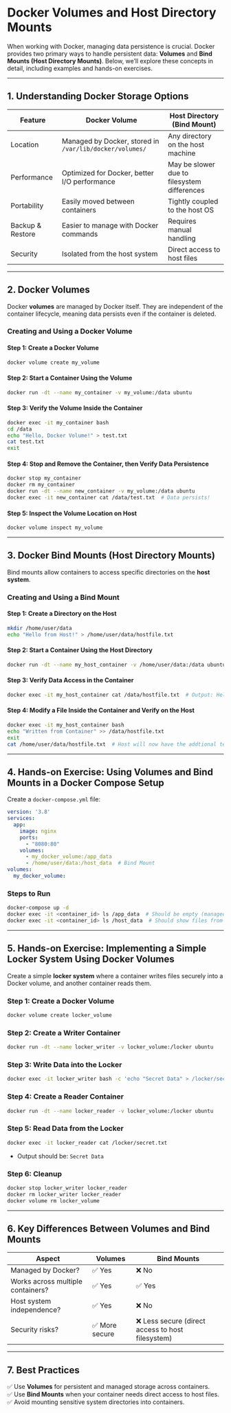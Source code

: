 # Docker Volumes and Host Directory Mounts

When working with Docker, managing data persistence is crucial. Docker provides two primary ways to handle persistent data: **Volumes** and **Bind Mounts (Host Directory Mounts)**. Below, we’ll explore these concepts in detail, including examples and hands-on exercises.

---

## **1. Understanding Docker Storage Options**  

| Feature | Docker Volume | Host Directory (Bind Mount) |
|---------|--------------|----------------------------|
| Location | Managed by Docker, stored in `/var/lib/docker/volumes/` | Any directory on the host machine |
| Performance | Optimized for Docker, better I/O performance | May be slower due to filesystem differences |
| Portability | Easily moved between containers | Tightly coupled to the host OS |
| Backup & Restore | Easier to manage with Docker commands | Requires manual handling |
| Security | Isolated from the host system | Direct access to host files |

---

## **2. Docker Volumes**  

Docker **volumes** are managed by Docker itself. They are independent of the container lifecycle, meaning data persists even if the container is deleted.

### **Creating and Using a Docker Volume**  

#### **Step 1: Create a Docker Volume**  
```sh
docker volume create my_volume
```

#### **Step 2: Start a Container Using the Volume**  
```sh
docker run -dt --name my_container -v my_volume:/data ubuntu
```

#### **Step 3: Verify the Volume Inside the Container**  
```sh
docker exec -it my_container bash
cd /data
echo "Hello, Docker Volume!" > test.txt
cat test.txt
exit
```

#### **Step 4: Stop and Remove the Container, then Verify Data Persistence**  
```sh
docker stop my_container
docker rm my_container
docker run -dt --name new_container -v my_volume:/data ubuntu
docker exec -it new_container cat /data/test.txt  # Data persists!
```

#### **Step 5: Inspect the Volume Location on Host**  
```sh
docker volume inspect my_volume
```

---

## **3. Docker Bind Mounts (Host Directory Mounts)**  

Bind mounts allow containers to access specific directories on the **host system**.

### **Creating and Using a Bind Mount**  

#### **Step 1: Create a Directory on the Host**  
```sh
mkdir /home/user/data
echo "Hello from Host!" > /home/user/data/hostfile.txt
```

#### **Step 2: Start a Container Using the Host Directory**  
```sh
docker run -dt --name my_host_container -v /home/user/data:/data ubuntu
```

#### **Step 3: Verify Data Access in the Container**  
```sh
docker exec -it my_host_container cat /data/hostfile.txt  # Output: Hello from Host!
```

#### **Step 4: Modify a File Inside the Container and Verify on the Host**  
```sh
docker exec -it my_host_container bash
echo "Written from Container" >> /data/hostfile.txt
exit
cat /home/user/data/hostfile.txt  # Host will now have the addtional text!
```

---

## **4. Hands-on Exercise: Using Volumes and Bind Mounts in a Docker Compose Setup**  

Create a `docker-compose.yml` file:  
```yaml
version: '3.8'
services:
  app:
    image: nginx
    ports:
      - "8080:80"
    volumes:
      - my_docker_volume:/app_data
      - /home/user/data:/host_data  # Bind Mount
volumes:
  my_docker_volume:
```

### **Steps to Run**  
```sh
docker-compose up -d
docker exec -it <container_id> ls /app_data  # Should be empty (managed volume)
docker exec -it <container_id> ls /host_data  # Should show files from host
```

---

## **5. Hands-on Exercise: Implementing a Simple Locker System Using Docker Volumes**

Create a simple **locker system** where a container writes files securely into a Docker volume, and another container reads them.

### **Step 1: Create a Docker Volume**
```sh
docker volume create locker_volume
```

### **Step 2: Create a Writer Container**
```sh
docker run -dt --name locker_writer -v locker_volume:/locker ubuntu
```

### **Step 3: Write Data into the Locker**
```sh
docker exec -it locker_writer bash -c 'echo "Secret Data" > /locker/secret.txt'
```

### **Step 4: Create a Reader Container**
```sh
docker run -dt --name locker_reader -v locker_volume:/locker ubuntu
```

### **Step 5: Read Data from the Locker**
```sh
docker exec -it locker_reader cat /locker/secret.txt
```
- Output should be: `Secret Data`

### **Step 6: Cleanup**
```sh
docker stop locker_writer locker_reader
docker rm locker_writer locker_reader
docker volume rm locker_volume
```

---

## **6. Key Differences Between Volumes and Bind Mounts**  

| Aspect | Volumes | Bind Mounts |
|--------|---------|------------|
| Managed by Docker? | ✅ Yes | ❌ No |
| Works across multiple containers? | ✅ Yes | ✅ Yes |
| Host system independence? | ✅ Yes | ❌ No |
| Security risks? | ✅ More secure | ❌ Less secure (direct access to host filesystem) |

---

## **7. Best Practices**  
✅ Use **Volumes** for persistent and managed storage across containers.  
✅ Use **Bind Mounts** when your container needs direct access to host files.  
✅ Avoid mounting sensitive system directories into containers.  
